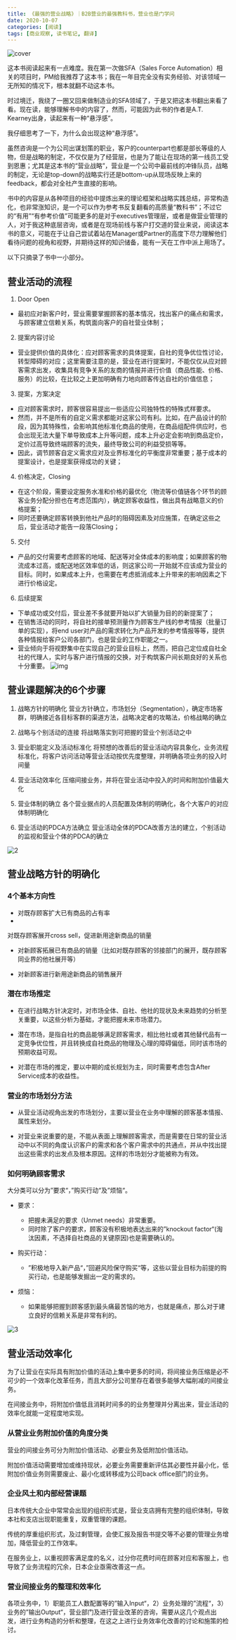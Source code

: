 ```yaml
---
title: 《最强的营业战略》｜B2B营业的最强教科书，营业也是门学问
date: 2020-10-07
categories: [阅读]
tags: [商业观察, 读书笔记, 翻译]
---
```


![cover](/assets/img/postimg/sales-strategy/cover.jpeg)

这本书阅读起来有一点难度。我在第一次做SFA（Sales Force Automation）相关的项目时，PM给我推荐了这本书；我在一年目完全没有实务经验、对该领域一无所知的情况下，根本就翻不动这本书。

时过境迁，我绕了一圈又回来做制造业的SFA领域了，于是又把这本书翻出来看了看。现在读，能够理解书中的内容了，然而，可能因为此书的作者是A.T. Kearney出身，读起来有一种“悬浮感”。

我仔细思考了一下，为什么会出现这种“悬浮感”。

虽然咨询是一个为公司出谋划策的职业，客户的counterpart也都是部长等级的人物，但是战略的制定，不仅仅是为了经营层，也是为了能让在现场的第一线员工受到恩惠；尤其是这本书的“营业战略”，营业是一个公司中最前线的冲锋队员，战略的制定，无论是top-down的战略实行还是bottom-up从现场反映上来的feedback，都会对全社产生直接的影响。

书中的内容是从各种项目的经验中提炼出来的理论框架和战略实践总结，非常构造化，也非常涨知识，是一个可以作为参考书反复翻看的高质量“教科书”；不过它的“有用”“有参考价值”可能更多的是对于executives管理层，或者是做营业管理的人，对于我这种底层咨询，或者是在现场前线与客户打交道的营业来说，阅读这本书的意义，可能在于让自己尝试着站在Manager或Partner的高度下尽力理解他们看待问题的视角和视野，并期待这样的知识储备，能有一天在工作中派上用场了。

以下只摘录了书中一小部分。
                    
## 营业活动的流程

1. Door Open
- 最初应对新客户时，营业需要掌握顾客的基本情况，找出客户的痛点和需求，与顾客建立信赖关系，构筑面向客户的自社营业体制；
2. 提案内容讨论
- 营业提供价值的具体化：应对顾客需求的具体提案，自社的竞争优位性讨论，转型障碍的对应；这里需要注意的是，营业在进行提案时，不能仅仅从应对顾客需求出发，收集具有竞争关系的友商的情报并进行价值（商品性能、价格、服务）的比较，在比较之上更加明确有力地向顾客传达自社的价值信息；
3. 提案，方案决定
- 应对顾客需求时，顾客很容易提出一些适应公司独特性的特殊式样要求。
- 然而，并不是所有的自定义需求都能对这家公司有利。比如，在产品设计的阶段，因为其特殊性，会影响其他标准化商品的使用，在商品组配件供应时，也会出现无法大量下单导致成本上升等问题，成本上升必定会影响到商品定价，定价过高导致终端顾客的流失，最终导致公司的利益受损等等。
- 因此，调节顾客自定义需求应对及业界标准化的平衡度非常重要；基于成本的提案设计，也是提案获得成功的关键；

4. 价格决定，Closing
- 在这个阶段，需要设定服务水准和价格的最优化（物流等价值链各个环节的顾客业务分配分担也在考虑范围内），确定顾客收益性，做出具有战略意义的价格提案；
- 同时还要确定顾客转换到他社产品时的阻碍因素及对应施策，在确定这些之后，营业活动才能告一段落Closing；

5. 交付
- 产品的交付需要考虑顾客的地域、配送等对全体成本的影响度；如果顾客的物流成本过高，或配送地区效率低的话，则这家公司一开始就不应该成为营业的目标。同时，如果成本上升，也需要在考虑抵消成本上升带来的影响因素之下进行价格设定。

6. 后续提案
- 下单成功或交付后，营业差不多就要开始以扩大销量为目的的新提案了；
- 在销售活动的同时，将自社的接单预测量作为顾客生产线的参考情报（批量订单的实现），将end user对产品的需求转化为产品开发的参考情报等等，提供各种情报给客户公司各部门，也是营业的工作职能之一。
- 营业倾向于将视野集中在实现自己的营业目标上，然而，把自己定位成自社全社的代理人，实时与客户进行情报的交换，对于构筑客户间长期良好的关系也十分重要。
![img](../assets/img/postimg/sales-strategy/1.png)


                     

## 营业课题解决的6个步骤

1. 战略方针的明确化
营业方针确立，市场划分（Segmentation），确定市场客群，明确接近各目标客群的渠道方法，战略决定者的攻略法，价格战略的确立

2. 战略与个别活动的连接
将战略落实到可把握的营业个别活动之中

3. 营业职能定义及活动标准化
将预想的改善后的营业活动内容具象化，业务流程标准化，将客户访问活动等营业活动按优先度整理，并明确各项业务的投入时间量

4. 营业活动效率化
压缩间接业务，并将在营业活动中投入的时间和附加价值最大化

5. 营业体制的确立
各个营业据点的人员配置及体制的明确化，各个大客户的对应体制明确化

6. 营业活动的PDCA方法确立
营业活动全体的PDCA改善方法的建立，个别活动的监视和营业个体的PDCA的确立

![2](/assets/img/postimg/sales-strategy/2.png)                     

## 营业战略方针的明确化

### 4个基本方向性

- 对既存顾客扩大已有商品的占有率
- 
对既存顾客展开cross sell，促进新用途新商品的销量

- 对新顾客拓展已有商品的销量（比如对既存顾客的邻接部门的展开，既存顾客同业界的他社展开等）
  
- 对新顾客进行新用途新商品的销售展开


### 潜在市场推定
- 在进行战略方针决定时，对市场全体、自社、他社的现状及未来趋势的分析至关重要，以这些分析为基础，才能把握未来市场潜力。

- 潜在市场，是指自社的商品能够满足顾客需求，相比他社或者其他替代品有一定竞争优位性，并且转换成自社商品的物理及心理的障碍偏低，同时该市场的预期收益可观。
- 对潜在市场的推定，要以中期的成长规划为主，同时需要考虑包含After Service成本的收益性。


### 营业的市场划分方法
- 从营业活动视角出发的市场划分，主要以营业在业务中理解的顾客基本情报、属性来划分。

- 对营业来说重要的是，不能从表面上理解顾客需求，而是需要在日常的营业活动中以不同的角度认识客户的需求和各个客户需求中的共通点，并从中找出提出这些需求的出发点及根本原因。这样的市场划分才能被称为有效。

### 如何明确顾客需求
大分类可以分为”要求“，”购买行动“及”烦恼“。
- 要求：
    - 把握未满足的要求（Unmet needs）非常重要。
  - 同时除了客户的要求，顾客没有积极地表达出来的”knockout factor“(淘汰因素，不选择自社商品的关键原因)也是需要确认的。

- 购买行动：
  - ”积极地导入新产品“，”回避风险保守购买“等，这些以营业目标为前提的购买行动，也是能够发掘出一定的需求的。

- 烦恼：
  - 如果能够把握到顾客感到最头痛最苦恼的地方，也就是痛点，那么对于建立良好的信赖关系是非常有利的。

![3](/assets/img/postimg/sales-strategy/3.png)                     

## 营业活动效率化

为了让营业在实际具有附加价值的活动上集中更多的时间，将间接业务压缩是必不可少的一个效率化改革任务，而且大部分公司里存在着很多能够大幅削减的间接业务。

在间接业务中，将附加价值低且消耗时间多的的业务整理并分离出来，营业活动的效率化就能一定程度地实现。

### 从营业业务附加价值的角度分类

营业的间接业务可分为附加价值活动、必要业务及低附加价值活动。

附加价值活动需要增加或维持现状，必要业务需要重新评估其必要性并最小化，低附加价值业务则需要废止、最小化或转移成为公司back office部门的业务。

### 企业风土和内部经营课题

日本传统大企业中常常会出现的组织形式是，营业支店拥有完整的组织体制，导致本社和支店出现职能重复，双重管理的课题。

传统的厚重组织形式，及过剩管理，会使汇报及报告书提交等不必要的管理业务增加，降低营业的工作效率。

在服务业上，以重视顾客满足度的名义，过分你花费时间在顾客对应和客服上，也导致了业务流程的冗余，日本企业亟需改善这一点。

### 营业间接业务的整理和效率化


各项业务中，1）职能员工人数配置等的”输入Input“，2）业务处理的”流程“，3）业务的”输出Output“，营业部门及进行营业改革的咨询，需要从这几个观点出发，进行业务构造的分析和整理，在这之上进行业务效率化改善的讨论和施策的检讨。